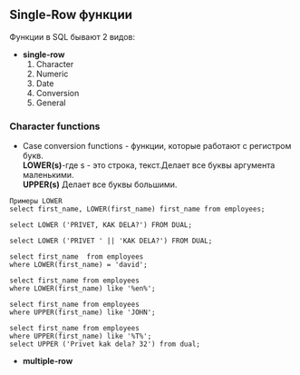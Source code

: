 ## Single-Row функции
Функции в SQL бывают 2 видов:
- **single-row**
	1. Character
	2. Numeric
	3. Date
	4. Conversion
	5. General

### Character functions
* Case conversion functions - функции, которые работают с регистром букв. 	
	**LOWER(s)**-где s - это строка, текст.Делает все буквы аргумента маленькими.\
	**UPPER(s)** Делает все буквы большими.

```
Примеры LOWER
select first_name, LOWER(first_name) first_name from employees;

select LOWER ('PRIVET, KAK DELA?') FROM DUAL;

select LOWER ('PRIVET ' || 'KAK DELA?') FROM DUAL;

select first_name  from employees 
where LOWER(first_name) = 'david';

select first_name from employees
where LOWER(first_name) like '%en%';
```
```
select first_name from employees
where UPPER(first_name) like 'JOHN';

select first_name from employees
where UPPER(first_name) like '%T%';
select UPPER ('Privet kak dela? 32') from dual;
```




- **multiple-row**

